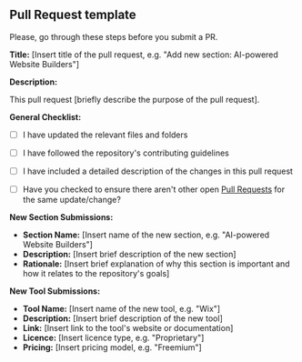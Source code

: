 ## Pull Request template
Please, go through these steps before you submit a PR.

**Title:** [Insert title of the pull request, e.g. "Add new section: AI-powered Website Builders"]

**Description:**

This pull request [briefly describe the purpose of the pull request].

**General Checklist:**

* [ ] I have updated the relevant files and folders
* [ ] I have followed the repository's contributing guidelines
* [ ] I have included a detailed description of the changes in this pull request
* [ ] Have you checked to ensure there aren't other open [Pull Requests](https://github.com/LSeu-Open/AIEnhancedWork/pulls) for the same update/change?


**New Section Submissions:**

* **Section Name:** [Insert name of the new section, e.g. "AI-powered Website Builders"]
* **Description:** [Insert brief description of the new section]
* **Rationale:** [Insert brief explanation of why this section is important and how it relates to the repository's goals]

**New Tool Submissions:**

* **Tool Name:** [Insert name of the new tool, e.g. "Wix"]
* **Description:** [Insert brief description of the new tool]
* **Link:** [Insert link to the tool's website or documentation]
* **Licence:** [Insert licence type, e.g. "Proprietary"]
* **Pricing:** [Insert pricing model, e.g. "Freemium"]
